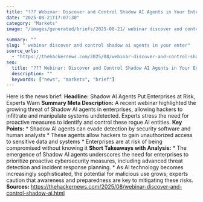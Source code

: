 ```yaml
---
title: "??? Webinar: Discover and Control Shadow AI Agents in Your Enterprise Before Hackers Do"
date: "2025-08-21T17:07:30"
category: "Markets"
image: "/images/generated/briefs/2025-08-21/ webinar discover and control shadow ai agents in your enter.jpg"

summary: ""
slug: " webinar discover and control shadow ai agents in your enter"
source_urls:
  - "https://thehackernews.com/2025/08/webinar-discover-and-control-shadow-ai.html"
seo:
  title: "??? Webinar: Discover and Control Shadow AI Agents in Your Enterprise Before Hackers Do | Hash n Hedge"
  description: ""
  keywords: ["news", "markets", "brief"]
---
```

Here is the news brief:  **Headline:** Shadow AI Agents Put Enterprises at Risk, Experts Warn  **Summary Meta Description:** A recent webinar highlighted the growing threat of Shadow AI agents in enterprises, allowing hackers to infiltrate and manipulate systems undetected. Experts stress the need for proactive measures to identify and control these rogue AI entities.  **Key Points:**  * Shadow AI agents can evade detection by security software and human analysts * These agents allow hackers to gain unauthorized access to sensitive data and systems * Enterprises are at risk of being compromised without knowing it  **Short Takeaways with Analysis:**  * The emergence of Shadow AI agents underscores the need for enterprises to prioritize proactive cybersecurity measures, including advanced threat detection and incident response planning. * As AI technology becomes increasingly sophisticated, the potential for malicious use grows; experts caution that awareness and preparedness are key to mitigating these risks.  **Sources:**  https://thehackernews.com/2025/08/webinar-discover-and-control-shadow-ai.html 
